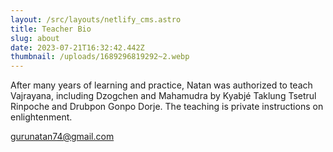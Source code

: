 ```yaml
---
layout: /src/layouts/netlify_cms.astro
title: Teacher Bio
slug: about
date: 2023-07-21T16:32:42.442Z
thumbnail: /uploads/1689296819292~2.webp
---
```

After many years of learning and practice, Natan was authorized to teach Vajrayana, including Dzogchen and Mahamudra by Kyabjé Taklung Tsetrul Rinpoche and Drubpon Gonpo Dorje. The teaching is private instructions on enlightenment.

<gurunatan74@gmail.com>